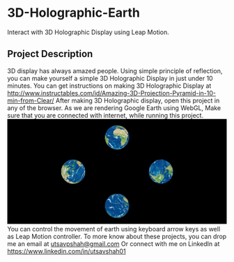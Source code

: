 # 3D-Holographic-Earth
Interact with 3D Holographic Display using Leap Motion.

## Project Description
3D display has always amazed people. Using simple principle of reflection, you can make yourself a simple 3D Holographic Display in just under 10 minutes. You can get instructions on making 3D Holographic Display at http://www.instructables.com/id/Amazing-3D-Projection-Pyramid-in-10-min-from-Clear/
After making 3D Holographic display, open this project in any of the browser. As we are rendering Google Earth using WebGL, Make sure that you are connected with internet, while running this project.
![HTML Page after running this project](3D-Holographic-Earth-Leap/Screenshot.jpg?raw=true "Earth views in HTML page")
You can control the movement of earth using keyboard arrow keys as well as Leap Motion controller. 
To more know about these projects, you can drop me an email at utsavpshah@gmail.com
Or connect with me on LinkedIn at 
https://www.linkedin.com/in/utsavshah01